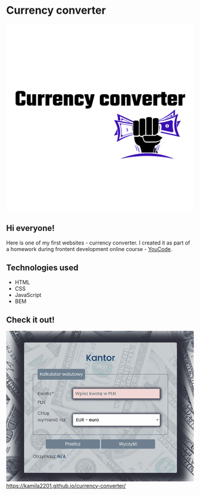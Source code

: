 # Currency converter
![Currency converter image](images/share.png)
## Hi everyone!
Here is one of my first websites - currency converter. I created it as part of a homework during frontent development online course - [YouCode](https://youcode.pl/).
## Technologies used
- HTML
- CSS
- JavaScript
- BEM
## Check it out!
![Currency converter webside gif](images/animation.gif)
https://kamila2201.github.io/currency-converter/